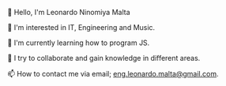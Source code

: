 👋 Hello, I'm Leonardo Ninomiya Malta

👀 I'm interested in IT, Engineering and Music.

🌱 I'm currently learning how to program JS.

💞️ I try to collaborate and gain knowledge in different areas.

📫 How to contact me via email; eng.leonardo.malta@gmail.com.

<!---
leonardomalta/leonardomalta is a ✨ special ✨ repository because its `README.md` (this file) appears on your GitHub profile.
You can click the Preview link to take a look at your changes.
--->
